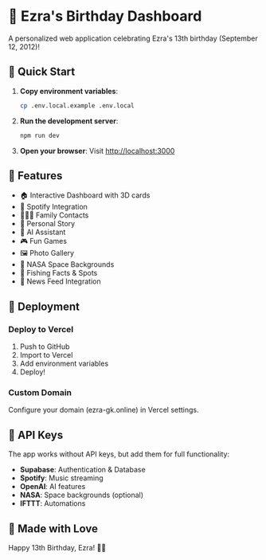 # 🎉 Ezra's Birthday Dashboard

A personalized web application celebrating Ezra's 13th birthday (September 12, 2012)!

## 🚀 Quick Start

1. **Copy environment variables**:
   ```bash
   cp .env.local.example .env.local
   ```

2. **Run the development server**:
   ```bash
   npm run dev
   ```

3. **Open your browser**:
   Visit [http://localhost:3000](http://localhost:3000)

## 🌟 Features

- 🏠 Interactive Dashboard with 3D cards
- 🎵 Spotify Integration
- 👨‍👩‍👦 Family Contacts
- 📖 Personal Story
- 🤖 AI Assistant
- 🎮 Fun Games
- 🖼️ Photo Gallery
- 🌌 NASA Space Backgrounds
- 🎣 Fishing Facts & Spots
- 📰 News Feed Integration

## 📱 Deployment

### Deploy to Vercel

1. Push to GitHub
2. Import to Vercel
3. Add environment variables
4. Deploy!

### Custom Domain

Configure your domain (ezra-gk.online) in Vercel settings.

## 🔑 API Keys

The app works without API keys, but add them for full functionality:

- **Supabase**: Authentication & Database
- **Spotify**: Music streaming
- **OpenAI**: AI features
- **NASA**: Space backgrounds (optional)
- **IFTTT**: Automations

## 💝 Made with Love

Happy 13th Birthday, Ezra! 🎂🎉
